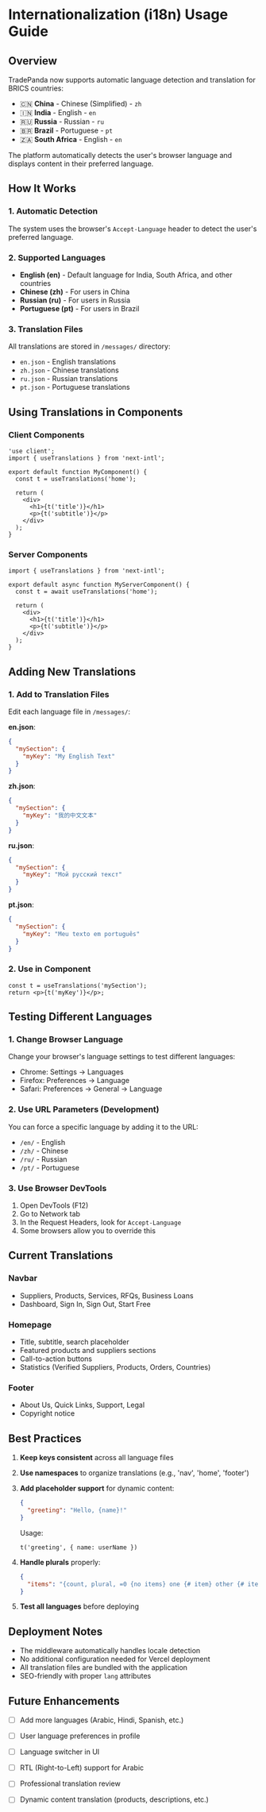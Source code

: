 # Internationalization (i18n) Usage Guide

## Overview
TradePanda now supports automatic language detection and translation for BRICS countries:
- 🇨🇳 **China** - Chinese (Simplified) - `zh`
- 🇮🇳 **India** - English - `en`
- 🇷🇺 **Russia** - Russian - `ru`
- 🇧🇷 **Brazil** - Portuguese - `pt`
- 🇿🇦 **South Africa** - English - `en`

The platform automatically detects the user's browser language and displays content in their preferred language.

## How It Works

### 1. Automatic Detection
The system uses the browser's `Accept-Language` header to detect the user's preferred language.

### 2. Supported Languages
- **English (en)** - Default language for India, South Africa, and other countries
- **Chinese (zh)** - For users in China
- **Russian (ru)** - For users in Russia
- **Portuguese (pt)** - For users in Brazil

### 3. Translation Files
All translations are stored in `/messages/` directory:
- `en.json` - English translations
- `zh.json` - Chinese translations
- `ru.json` - Russian translations
- `pt.json` - Portuguese translations

## Using Translations in Components

### Client Components
```tsx
'use client';
import { useTranslations } from 'next-intl';

export default function MyComponent() {
  const t = useTranslations('home');
  
  return (
    <div>
      <h1>{t('title')}</h1>
      <p>{t('subtitle')}</p>
    </div>
  );
}
```

### Server Components
```tsx
import { useTranslations } from 'next-intl';

export default async function MyServerComponent() {
  const t = await useTranslations('home');
  
  return (
    <div>
      <h1>{t('title')}</h1>
      <p>{t('subtitle')}</p>
    </div>
  );
}
```

## Adding New Translations

### 1. Add to Translation Files
Edit each language file in `/messages/`:

**en.json**:
```json
{
  "mySection": {
    "myKey": "My English Text"
  }
}
```

**zh.json**:
```json
{
  "mySection": {
    "myKey": "我的中文文本"
  }
}
```

**ru.json**:
```json
{
  "mySection": {
    "myKey": "Мой русский текст"
  }
}
```

**pt.json**:
```json
{
  "mySection": {
    "myKey": "Meu texto em português"
  }
}
```

### 2. Use in Component
```tsx
const t = useTranslations('mySection');
return <p>{t('myKey')}</p>;
```

## Testing Different Languages

### 1. Change Browser Language
Change your browser's language settings to test different languages:
- Chrome: Settings → Languages
- Firefox: Preferences → Language
- Safari: Preferences → General → Language

### 2. Use URL Parameters (Development)
You can force a specific language by adding it to the URL:
- `/en/` - English
- `/zh/` - Chinese
- `/ru/` - Russian
- `/pt/` - Portuguese

### 3. Use Browser DevTools
1. Open DevTools (F12)
2. Go to Network tab
3. In the Request Headers, look for `Accept-Language`
4. Some browsers allow you to override this

## Current Translations

### Navbar
- Suppliers, Products, Services, RFQs, Business Loans
- Dashboard, Sign In, Sign Out, Start Free

### Homepage
- Title, subtitle, search placeholder
- Featured products and suppliers sections
- Call-to-action buttons
- Statistics (Verified Suppliers, Products, Orders, Countries)

### Footer
- About Us, Quick Links, Support, Legal
- Copyright notice

## Best Practices

1. **Keep keys consistent** across all language files
2. **Use namespaces** to organize translations (e.g., 'nav', 'home', 'footer')
3. **Add placeholder support** for dynamic content:
   ```json
   {
     "greeting": "Hello, {name}!"
   }
   ```
   Usage:
   ```tsx
   t('greeting', { name: userName })
   ```

4. **Handle plurals** properly:
   ```json
   {
     "items": "{count, plural, =0 {no items} one {# item} other {# items}}"
   }
   ```

5. **Test all languages** before deploying

## Deployment Notes

- The middleware automatically handles locale detection
- No additional configuration needed for Vercel deployment
- All translation files are bundled with the application
- SEO-friendly with proper `lang` attributes

## Future Enhancements

- [ ] Add more languages (Arabic, Hindi, Spanish, etc.)
- [ ] User language preferences in profile
- [ ] Language switcher in UI
- [ ] RTL (Right-to-Left) support for Arabic
- [ ] Professional translation review
- [ ] Dynamic content translation (products, descriptions, etc.)

